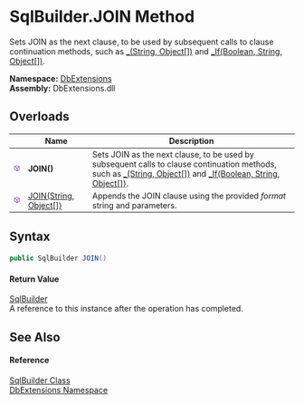 SqlBuilder.JOIN Method
======================
Sets JOIN as the next clause, to be used by subsequent calls to clause continuation methods, such as [_(String, Object[])][1] and [_If(Boolean, String, Object[])][2].
  
**Namespace:** [DbExtensions][3]  
**Assembly:** DbExtensions.dll

Overloads
---------

|                  | Name                        | Description                                                                                                                                                            |
| ---------------- | --------------------------- | ---------------------------------------------------------------------------------------------------------------------------------------------------------------------- |
| ![Public method] | **JOIN()**                  | Sets JOIN as the next clause, to be used by subsequent calls to clause continuation methods, such as [_(String, Object[])][1] and [_If(Boolean, String, Object[])][2]. |
| ![Public method] | [JOIN(String, Object[])][4] | Appends the JOIN clause using the provided *format* string and parameters.                                                                                             |


Syntax
------

```csharp
public SqlBuilder JOIN()
```

#### Return Value
[SqlBuilder][5]  
A reference to this instance after the operation has completed.

See Also
--------

#### Reference
[SqlBuilder Class][5]  
[DbExtensions Namespace][3]  

[1]: _.md
[2]: _If.md
[3]: ../README.md
[4]: JOIN_1.md
[5]: README.md
[Public method]: ../../icons/pubmethod.svg "Public method"